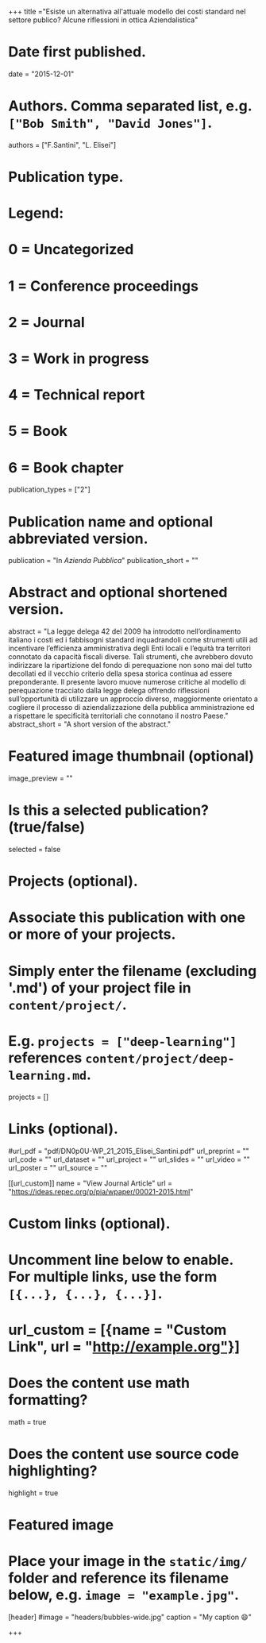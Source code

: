 +++
title ="Esiste un alternativa all'attuale modello dei costi standard nel settore publico? Alcune riflessioni in ottica Aziendalistica"

# Date first published.
date = "2015-12-01"

# Authors. Comma separated list, e.g. `["Bob Smith", "David Jones"]`.
authors = ["F.Santini", "L. Elisei"]

# Publication type.
# Legend:
# 0 = Uncategorized
# 1 = Conference proceedings
# 2 = Journal
# 3 = Work in progress
# 4 = Technical report
# 5 = Book
# 6 = Book chapter
publication_types = ["2"]

# Publication name and optional abbreviated version.
publication = "In *Azienda Pubblica*"
publication_short = ""

# Abstract and optional shortened version.
abstract = "La legge delega 42 del 2009 ha introdotto nell’ordinamento italiano i costi ed i fabbisogni standard inquadrandoli come strumenti utili ad incentivare l’efficienza amministrativa degli Enti locali e l’equità tra territori connotato da capacità fiscali diverse. Tali strumenti, che avrebbero dovuto indirizzare la ripartizione del fondo di perequazione non sono mai del tutto decollati ed il vecchio criterio della spesa storica continua ad essere preponderante. Il presente lavoro muove numerose critiche al modello di perequazione tracciato dalla legge delega offrendo riflessioni sull’opportunità di utilizzare un approccio diverso, maggiormente orientato a cogliere il processo di aziendalizzazione della pubblica amministrazione ed a rispettare le specificità territoriali che connotano il nostro Paese."
abstract_short = "A short version of the abstract."

# Featured image thumbnail (optional)
image_preview = ""

# Is this a selected publication? (true/false)
selected = false

# Projects (optional).
#   Associate this publication with one or more of your projects.
#   Simply enter the filename (excluding '.md') of your project file in `content/project/`.
#   E.g. `projects = ["deep-learning"]` references `content/project/deep-learning.md`.
projects = []

# Links (optional).
#url_pdf = "pdf/DN0p0U-WP_21_2015_Elisei_Santini.pdf"
url_preprint = ""
url_code = ""
url_dataset = ""
url_project = ""
url_slides = ""
url_video = ""
url_poster = ""
url_source = ""

[[url_custom]]
name = "View Journal Article"
url = "https://ideas.repec.org/p/pia/wpaper/00021-2015.html"

# Custom links (optional).
#   Uncomment line below to enable. For multiple links, use the form `[{...}, {...}, {...}]`.
# url_custom = [{name = "Custom Link", url = "http://example.org"}]

# Does the content use math formatting?
math = true

# Does the content use source code highlighting?
highlight = true

# Featured image
# Place your image in the `static/img/` folder and reference its filename below, e.g. `image = "example.jpg"`.
[header]
#image = "headers/bubbles-wide.jpg"
caption = "My caption 😄"

+++
